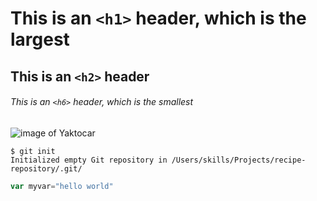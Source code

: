 # This is an `<h1>` header, which is the largest

## This is an `<h2>` header

###### This is an `<h6>` header, which is the smallest

![image of Yaktocar](https://octodex.github.com/images/yaktocat.png)


```
$ git init
Initialized empty Git repository in /Users/skills/Projects/recipe-repository/.git/
```

``` javascript
var myvar="hello world"
```
